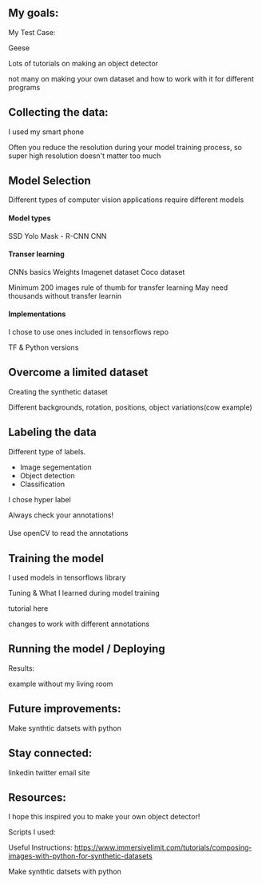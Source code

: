 ## My goals:

My Test Case:

Geese

Lots of tutorials on making an object detector

not many on making your own dataset and how to work with it for different programs


## Collecting the data:

I used my smart phone

Often you reduce the resolution during your model training process, so super high resolution doesn't matter too much


## Model Selection

Different types of computer vision applications require different models

#### Model types

SSD
Yolo
Mask - R-CNN
CNN

#### Transer learning

CNNs basics
Weights
Imagenet dataset
Coco dataset

Minimum 200 images rule of thumb for transfer learning
May need thousands without transfer learnin

#### Implementations

I chose to use ones included in tensorflows repo

TF & Python versions


## Overcome a limited dataset

Creating the synthetic dataset

Different backgrounds, rotation, positions, object variations(cow example)

## Labeling the data 

Different type of labels. 

- Image segementation
- Object detection
- Classification


I chose hyper label


Always check your annotations!

#### 

Use openCV to read the annotations

## Training the model

I used models in tensorflows library

Tuning & What I learned during model training

tutorial here

changes to work with different annotations


## Running the model / Deploying

Results:

example without my living room


## Future improvements:

Make synthtic datsets with python

## Stay connected:

linkedin
twitter
email
site

## Resources:

I hope this inspired you to make your own object detector!

Scripts I used:

Useful Instructions:
https://www.immersivelimit.com/tutorials/composing-images-with-python-for-synthetic-datasets

Make synthtic datsets with python

